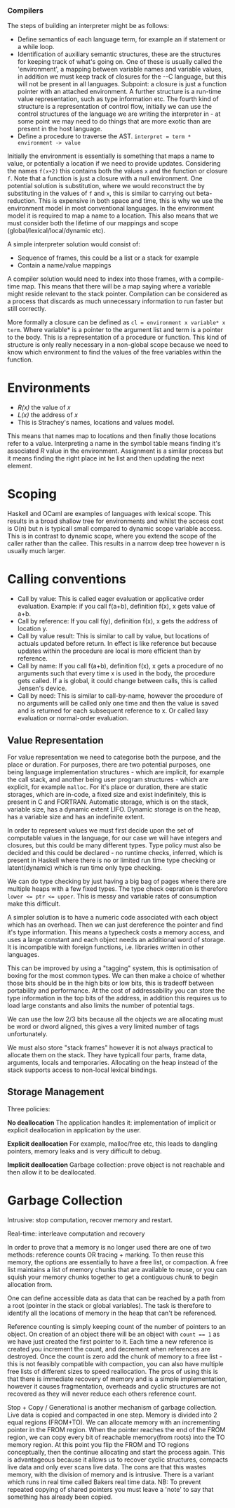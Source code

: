### Compilers

The steps of building an interpreter might be as follows:

  - Define semantics of each language term, for example an if statement or a while loop.
  - Identification of auxiliary semantic structures, these are the structures for keeping track of what's going on. One of these is usually called the 'environment', a mapping between variable names and variable values, in addition we must keep track of closures for the --C language, but this will not be present in all languages. Subpoint: a closure is just a function pointer with an attached environment. A further structure is a run-time value representation, such as type information etc. The fourth kind of structure is a representation of control flow, initially we can use the control structures of the language we are writing the interpreter in - at some point we may need to do things that are more exotic than are present in the host language.
  - Define a procedure to traverse the AST. `interpret = term * environment -> value`

Initially the environment is essentially is something that maps a name to value, or potentially a location if we need to provide updates. Considering the names `f(x+2)` this contains both the values `x` and the function or closure `f`. Note that a function is just a closure with a null environment. One potential solution is substitution, where we would reconstruct the by substituting in the values of `f` and `x`, this is similar to carrying out beta-reduction. This is expensive in both space and time, this is why we use the environment model in most conventional languages. In the environment model it is required to map a name to a location. This also means that we must consider both the lifetime of our mappings and scope (global/lexical/local/dynamic etc).

A simple interpreter solution would consist of:

  - Sequence of frames, this could be a list or a stack for example
  - Contain a name/value mappings

A compiler solution would need to index into those frames, with a compile-time map. This means that there will be a map saying where a variable might reside relevant to the stack pointer. Compilation can be considered as a process that discards as much unnecessary information to run faster but still correctly.

More formally a closure can be defined as `cl = environment x variable* x term`. Where variable* is a pointer to the argument list and term is a pointer to the body. This is a representation of a procedure or function. This kind of structure is only really necessary in a non-global scope because we need to know which environment to find the values of the free variables within the function.

# Environments

 - *R(x)* the value of *x*
 - *L(x)* the address of *x*
 - This is Strachey's names, locations and values model.

This means that names map to locations and then finally those locations refer to a value. Interpreting a name in the symbol table means finding it's associated *R* value in the environment. Assignment is a similar process but it means finding the right place int he list and then updating the next element.

# Scoping

Haskell and OCaml are examples of languages with lexical scope. This results in a broad shallow tree for environments and whilst the access cost is O(n) but n is typicall small compared to dynamic scope variable access. This is in contrast to dynamic scope, where you extend the scope of the caller rather than the callee. This results in a narrow deep tree however n is usually much larger.

# Calling conventions

  - Call by value: This is called eager evaluation or applicative order evaluation. Example: if you call f(a+b), definition f(x), x gets value of a+b.
  - Call by reference: If you call f(y), definition f(x), x gets the address of location y.
  - Call by value result: This is similar to call by value, but locations of actuals updated before return. In effect is like reference but because updates within the procedure are local is more efficient than by reference.
  - Call by name: If you call f(a+b), definition f(x), x gets a procedure of no arguments such that every time x is used in the body, the procedure gets called. If a is global, it could change between calls, this is called Jensen's device.
  - Call by need: This is similar to call-by-name, however the procedure of no arguments will be called only one time and then the value is saved and is returned for each subsequent reference to x. Or called laxy evaluation or normal-order evaluation.

## Value Representation

For value representation we need to categorise both the purpose, and the place or duration. For purposes, there are two potential purposes, one being language implementation structures - which are implicit, for example the call stack, and another being user program structures - which are explicit, for example `malloc`. For it's place or duration, there are static storages, which are in-code, a fixed size and exist indefinitely, this is present in C and FORTRAN. Automatic storage, which is on the stack, variable size, has a dynamic extent LIFO. Dynamic storage is on the heap, has a variable size and has an indefinite extent.

In order to represent values we must first decide upon the set of computable values in the language, for our case we will have integers and closures, but this could be many different types. Type policy must also be decided and this could be declared - no runtime checks, inferred, which is present in Haskell where there is no or limited run time type checking or latent(dynamic) which is run time only type checking.

We can do type checking by just having a big bag of pages where there are multiple heaps with a few fixed types. The type check oepration is therefore `lower <= ptr <= upper`. This is messy and variable rates of consumption make this difficult.

A simpler solution is to have a numeric code associated with each object which has an overhead. Then we can just dereference the pointer and find it's type information. This means a typecheck costs a memory access, and uses a large constant and each object needs an additional word of storage. It is incompatible with foreign functions, i.e. libraries written in other languages.

This can be improved by using a "tagging" system, this is optimisation of boxing for the most common types. We can then make a choice of whether those bits should be in the high bits or low bits, this is tradeoff between portability and performance. At the cost of addressability you can store the type information in the top bits of the address, in addition this requires us to load large constants and also limits the number of potential tags. 

We can use the low 2/3 bits because all the objects we are allocating must be word or dword aligned, this gives a very limited number of tags unfortunately.

We must also store "stack frames" however it is not always practical to allocate them on the stack. They have typicall four parts, frame data, arguments, locals and temporaries. Allocating on the heap instead of the stack supports access to non-local lexical bindings.

## Storage Management

Three policies:

**No deallocation**
The application handles it: implementation of implicit or explicit deallocation in application by the user.

**Explicit deallocation**
For example, malloc/free etc, this leads to dangling pointers, memory leaks and is very difficult to debug.

**Implicit deallocation**
Garbage collection: prove object is not reachable and then allow it to be deallocated.

# Garbage Collection

Intrusive: stop computation, recover memory and restart.

Real-time: interleave computation and recovery

In order to prove that a memory is no longer used there are one of two methods: reference counts OR tracing + marking. To then reuse this memory, the options are essentially to have a free list, or compaction. A free list maintains a list of memory chunks that are available to reuse, or you can squish your memory chunks together to get a contiguous chunk to begin allocation from. 

One can define accessible data as data that can be reached by a path from a root (pointer in the stack or global variables). The task is therefore to identify all the locations of memory in the heap that can't be referenced.

Reference counting is simply keeping count of the number of pointers to an object. On creation of an object there will be an object with `count == 1` as we have just created the first pointer to it. Each time a new reference is created you increment the count, and decrement when references are destroyed. Once the count is zero add the chunk of memory to a free list - this is not feasibly compatible with compaction, you can also have multiple free lists of different sizes to speed reallocation. The pros of using this is that there is immediate recovery of memory and is a simple implementation, however it causes fragmentation, overheads and cyclic structures are not recovered as they will never reduce each others reference count.

Stop + Copy / Generational is another mechanism of garbage collection. Live data is copied and compacted in one step. Memory is divided into 2 equal regions (FROM+TO). We can allocate memory with an incrementing pointer in the FROM region. When the pointer reaches the end of the FROM region, we can copy every bit of reachable memory(from roots) into the TO memory region. At this point you flip the FROM and TO regions conceptually, then the continue allocating and start the process again. This is advantageous because it allows us to recover cyclic structures, compacts live data and only ever scans live data. The cons are that this wastes memory, with the division of memory and is intrusive. There is a variant which runs in real time called Bakers real time data. NB: To prevent repeated copying of shared pointers you must leave a 'note' to say that something has already been copied.
